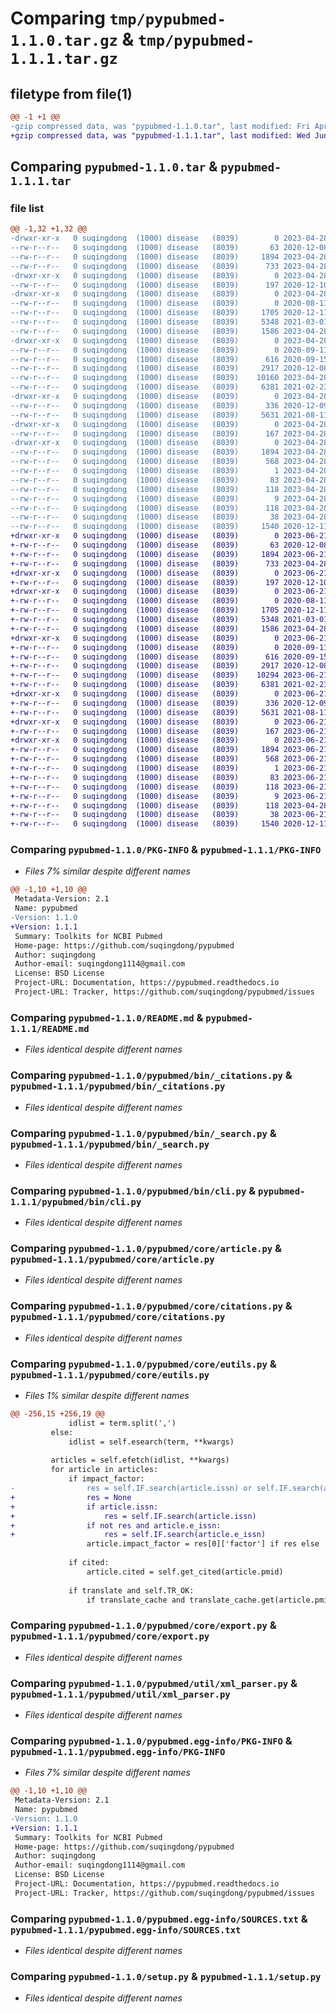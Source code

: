 # Comparing `tmp/pypubmed-1.1.0.tar.gz` & `tmp/pypubmed-1.1.1.tar.gz`

## filetype from file(1)

```diff
@@ -1 +1 @@
-gzip compressed data, was "pypubmed-1.1.0.tar", last modified: Fri Apr 28 02:41:26 2023, max compression
+gzip compressed data, was "pypubmed-1.1.1.tar", last modified: Wed Jun 21 02:41:20 2023, max compression
```

## Comparing `pypubmed-1.1.0.tar` & `pypubmed-1.1.1.tar`

### file list

```diff
@@ -1,32 +1,32 @@
-drwxr-xr-x   0 suqingdong  (1000) disease   (8039)        0 2023-04-28 02:41:26.140064 pypubmed-1.1.0/
--rw-r--r--   0 suqingdong  (1000) disease   (8039)       63 2020-12-08 08:44:31.000000 pypubmed-1.1.0/MANIFEST.in
--rw-r--r--   0 suqingdong  (1000) disease   (8039)     1894 2023-04-28 02:41:26.133464 pypubmed-1.1.0/PKG-INFO
--rw-r--r--   0 suqingdong  (1000) disease   (8039)      733 2023-04-28 02:41:07.000000 pypubmed-1.1.0/README.md
-drwxr-xr-x   0 suqingdong  (1000) disease   (8039)        0 2023-04-28 02:41:25.771367 pypubmed-1.1.0/pypubmed/
--rw-r--r--   0 suqingdong  (1000) disease   (8039)      197 2020-12-10 07:10:17.000000 pypubmed-1.1.0/pypubmed/__init__.py
-drwxr-xr-x   0 suqingdong  (1000) disease   (8039)        0 2023-04-28 02:41:25.955008 pypubmed-1.1.0/pypubmed/bin/
--rw-r--r--   0 suqingdong  (1000) disease   (8039)        0 2020-08-11 08:30:01.000000 pypubmed-1.1.0/pypubmed/bin/__init__.py
--rw-r--r--   0 suqingdong  (1000) disease   (8039)     1705 2020-12-11 02:19:16.000000 pypubmed-1.1.0/pypubmed/bin/_citations.py
--rw-r--r--   0 suqingdong  (1000) disease   (8039)     5348 2021-03-01 06:29:04.000000 pypubmed-1.1.0/pypubmed/bin/_search.py
--rw-r--r--   0 suqingdong  (1000) disease   (8039)     1586 2023-04-28 02:21:02.000000 pypubmed-1.1.0/pypubmed/bin/cli.py
-drwxr-xr-x   0 suqingdong  (1000) disease   (8039)        0 2023-04-28 02:41:26.050610 pypubmed-1.1.0/pypubmed/core/
--rw-r--r--   0 suqingdong  (1000) disease   (8039)        0 2020-09-11 05:55:10.000000 pypubmed-1.1.0/pypubmed/core/__init__.py
--rw-r--r--   0 suqingdong  (1000) disease   (8039)      616 2020-09-15 08:44:09.000000 pypubmed-1.1.0/pypubmed/core/article.py
--rw-r--r--   0 suqingdong  (1000) disease   (8039)     2917 2020-12-08 07:47:09.000000 pypubmed-1.1.0/pypubmed/core/citations.py
--rw-r--r--   0 suqingdong  (1000) disease   (8039)    10160 2023-04-28 02:27:59.000000 pypubmed-1.1.0/pypubmed/core/eutils.py
--rw-r--r--   0 suqingdong  (1000) disease   (8039)     6381 2021-02-23 03:53:38.000000 pypubmed-1.1.0/pypubmed/core/export.py
-drwxr-xr-x   0 suqingdong  (1000) disease   (8039)        0 2023-04-28 02:41:26.090122 pypubmed-1.1.0/pypubmed/util/
--rw-r--r--   0 suqingdong  (1000) disease   (8039)      336 2020-12-09 03:34:07.000000 pypubmed-1.1.0/pypubmed/util/__init__.py
--rw-r--r--   0 suqingdong  (1000) disease   (8039)     5631 2021-08-11 05:51:51.000000 pypubmed-1.1.0/pypubmed/util/xml_parser.py
-drwxr-xr-x   0 suqingdong  (1000) disease   (8039)        0 2023-04-28 02:41:26.111284 pypubmed-1.1.0/pypubmed/version/
--rw-r--r--   0 suqingdong  (1000) disease   (8039)      167 2023-04-28 02:28:48.000000 pypubmed-1.1.0/pypubmed/version/version.json
-drwxr-xr-x   0 suqingdong  (1000) disease   (8039)        0 2023-04-28 02:41:25.883358 pypubmed-1.1.0/pypubmed.egg-info/
--rw-r--r--   0 suqingdong  (1000) disease   (8039)     1894 2023-04-28 02:41:25.000000 pypubmed-1.1.0/pypubmed.egg-info/PKG-INFO
--rw-r--r--   0 suqingdong  (1000) disease   (8039)      568 2023-04-28 02:41:25.000000 pypubmed-1.1.0/pypubmed.egg-info/SOURCES.txt
--rw-r--r--   0 suqingdong  (1000) disease   (8039)        1 2023-04-28 02:41:25.000000 pypubmed-1.1.0/pypubmed.egg-info/dependency_links.txt
--rw-r--r--   0 suqingdong  (1000) disease   (8039)       83 2023-04-28 02:41:25.000000 pypubmed-1.1.0/pypubmed.egg-info/entry_points.txt
--rw-r--r--   0 suqingdong  (1000) disease   (8039)      118 2023-04-28 02:41:25.000000 pypubmed-1.1.0/pypubmed.egg-info/requires.txt
--rw-r--r--   0 suqingdong  (1000) disease   (8039)        9 2023-04-28 02:41:25.000000 pypubmed-1.1.0/pypubmed.egg-info/top_level.txt
--rw-r--r--   0 suqingdong  (1000) disease   (8039)      118 2023-04-28 02:39:17.000000 pypubmed-1.1.0/requirements.txt
--rw-r--r--   0 suqingdong  (1000) disease   (8039)       38 2023-04-28 02:41:26.144073 pypubmed-1.1.0/setup.cfg
--rw-r--r--   0 suqingdong  (1000) disease   (8039)     1540 2020-12-11 03:36:41.000000 pypubmed-1.1.0/setup.py
+drwxr-xr-x   0 suqingdong  (1000) disease   (8039)        0 2023-06-21 02:41:20.689585 pypubmed-1.1.1/
+-rw-r--r--   0 suqingdong  (1000) disease   (8039)       63 2020-12-08 08:44:31.000000 pypubmed-1.1.1/MANIFEST.in
+-rw-r--r--   0 suqingdong  (1000) disease   (8039)     1894 2023-06-21 02:41:20.682225 pypubmed-1.1.1/PKG-INFO
+-rw-r--r--   0 suqingdong  (1000) disease   (8039)      733 2023-04-28 02:41:07.000000 pypubmed-1.1.1/README.md
+drwxr-xr-x   0 suqingdong  (1000) disease   (8039)        0 2023-06-21 02:41:20.088814 pypubmed-1.1.1/pypubmed/
+-rw-r--r--   0 suqingdong  (1000) disease   (8039)      197 2020-12-10 07:10:17.000000 pypubmed-1.1.1/pypubmed/__init__.py
+drwxr-xr-x   0 suqingdong  (1000) disease   (8039)        0 2023-06-21 02:41:20.334496 pypubmed-1.1.1/pypubmed/bin/
+-rw-r--r--   0 suqingdong  (1000) disease   (8039)        0 2020-08-11 08:30:01.000000 pypubmed-1.1.1/pypubmed/bin/__init__.py
+-rw-r--r--   0 suqingdong  (1000) disease   (8039)     1705 2020-12-11 02:19:16.000000 pypubmed-1.1.1/pypubmed/bin/_citations.py
+-rw-r--r--   0 suqingdong  (1000) disease   (8039)     5348 2021-03-01 06:29:04.000000 pypubmed-1.1.1/pypubmed/bin/_search.py
+-rw-r--r--   0 suqingdong  (1000) disease   (8039)     1586 2023-04-28 02:21:02.000000 pypubmed-1.1.1/pypubmed/bin/cli.py
+drwxr-xr-x   0 suqingdong  (1000) disease   (8039)        0 2023-06-21 02:41:20.476257 pypubmed-1.1.1/pypubmed/core/
+-rw-r--r--   0 suqingdong  (1000) disease   (8039)        0 2020-09-11 05:55:10.000000 pypubmed-1.1.1/pypubmed/core/__init__.py
+-rw-r--r--   0 suqingdong  (1000) disease   (8039)      616 2020-09-15 08:44:09.000000 pypubmed-1.1.1/pypubmed/core/article.py
+-rw-r--r--   0 suqingdong  (1000) disease   (8039)     2917 2020-12-08 07:47:09.000000 pypubmed-1.1.1/pypubmed/core/citations.py
+-rw-r--r--   0 suqingdong  (1000) disease   (8039)    10294 2023-06-21 02:38:09.000000 pypubmed-1.1.1/pypubmed/core/eutils.py
+-rw-r--r--   0 suqingdong  (1000) disease   (8039)     6381 2021-02-23 03:53:38.000000 pypubmed-1.1.1/pypubmed/core/export.py
+drwxr-xr-x   0 suqingdong  (1000) disease   (8039)        0 2023-06-21 02:41:20.573383 pypubmed-1.1.1/pypubmed/util/
+-rw-r--r--   0 suqingdong  (1000) disease   (8039)      336 2020-12-09 03:34:07.000000 pypubmed-1.1.1/pypubmed/util/__init__.py
+-rw-r--r--   0 suqingdong  (1000) disease   (8039)     5631 2021-08-11 05:51:51.000000 pypubmed-1.1.1/pypubmed/util/xml_parser.py
+drwxr-xr-x   0 suqingdong  (1000) disease   (8039)        0 2023-06-21 02:41:20.659457 pypubmed-1.1.1/pypubmed/version/
+-rw-r--r--   0 suqingdong  (1000) disease   (8039)      167 2023-06-21 02:40:29.000000 pypubmed-1.1.1/pypubmed/version/version.json
+drwxr-xr-x   0 suqingdong  (1000) disease   (8039)        0 2023-06-21 02:41:20.226350 pypubmed-1.1.1/pypubmed.egg-info/
+-rw-r--r--   0 suqingdong  (1000) disease   (8039)     1894 2023-06-21 02:41:19.000000 pypubmed-1.1.1/pypubmed.egg-info/PKG-INFO
+-rw-r--r--   0 suqingdong  (1000) disease   (8039)      568 2023-06-21 02:41:19.000000 pypubmed-1.1.1/pypubmed.egg-info/SOURCES.txt
+-rw-r--r--   0 suqingdong  (1000) disease   (8039)        1 2023-06-21 02:41:19.000000 pypubmed-1.1.1/pypubmed.egg-info/dependency_links.txt
+-rw-r--r--   0 suqingdong  (1000) disease   (8039)       83 2023-06-21 02:41:19.000000 pypubmed-1.1.1/pypubmed.egg-info/entry_points.txt
+-rw-r--r--   0 suqingdong  (1000) disease   (8039)      118 2023-06-21 02:41:19.000000 pypubmed-1.1.1/pypubmed.egg-info/requires.txt
+-rw-r--r--   0 suqingdong  (1000) disease   (8039)        9 2023-06-21 02:41:19.000000 pypubmed-1.1.1/pypubmed.egg-info/top_level.txt
+-rw-r--r--   0 suqingdong  (1000) disease   (8039)      118 2023-04-28 02:39:17.000000 pypubmed-1.1.1/requirements.txt
+-rw-r--r--   0 suqingdong  (1000) disease   (8039)       38 2023-06-21 02:41:20.696507 pypubmed-1.1.1/setup.cfg
+-rw-r--r--   0 suqingdong  (1000) disease   (8039)     1540 2020-12-11 03:36:41.000000 pypubmed-1.1.1/setup.py
```

### Comparing `pypubmed-1.1.0/PKG-INFO` & `pypubmed-1.1.1/PKG-INFO`

 * *Files 7% similar despite different names*

```diff
@@ -1,10 +1,10 @@
 Metadata-Version: 2.1
 Name: pypubmed
-Version: 1.1.0
+Version: 1.1.1
 Summary: Toolkits for NCBI Pubmed
 Home-page: https://github.com/suqingdong/pypubmed
 Author: suqingdong
 Author-email: suqingdong1114@gmail.com
 License: BSD License
 Project-URL: Documentation, https://pypubmed.readthedocs.io
 Project-URL: Tracker, https://github.com/suqingdong/pypubmed/issues
```

### Comparing `pypubmed-1.1.0/README.md` & `pypubmed-1.1.1/README.md`

 * *Files identical despite different names*

### Comparing `pypubmed-1.1.0/pypubmed/bin/_citations.py` & `pypubmed-1.1.1/pypubmed/bin/_citations.py`

 * *Files identical despite different names*

### Comparing `pypubmed-1.1.0/pypubmed/bin/_search.py` & `pypubmed-1.1.1/pypubmed/bin/_search.py`

 * *Files identical despite different names*

### Comparing `pypubmed-1.1.0/pypubmed/bin/cli.py` & `pypubmed-1.1.1/pypubmed/bin/cli.py`

 * *Files identical despite different names*

### Comparing `pypubmed-1.1.0/pypubmed/core/article.py` & `pypubmed-1.1.1/pypubmed/core/article.py`

 * *Files identical despite different names*

### Comparing `pypubmed-1.1.0/pypubmed/core/citations.py` & `pypubmed-1.1.1/pypubmed/core/citations.py`

 * *Files identical despite different names*

### Comparing `pypubmed-1.1.0/pypubmed/core/eutils.py` & `pypubmed-1.1.1/pypubmed/core/eutils.py`

 * *Files 1% similar despite different names*

```diff
@@ -256,15 +256,19 @@
             idlist = term.split(',')
         else:
             idlist = self.esearch(term, **kwargs)
 
         articles = self.efetch(idlist, **kwargs)
         for article in articles:
             if impact_factor:
-                res = self.IF.search(article.issn) or self.IF.search(article.e_issn)
+                res = None
+                if article.issn:
+                    res = self.IF.search(article.issn)
+                if not res and article.e_issn:
+                    res = self.IF.search(article.e_issn)
                 article.impact_factor = res[0]['factor'] if res else '.'
 
             if cited:
                 article.cited = self.get_cited(article.pmid)
 
             if translate and self.TR_OK:
                 if translate_cache and translate_cache.get(article.pmid):
```

### Comparing `pypubmed-1.1.0/pypubmed/core/export.py` & `pypubmed-1.1.1/pypubmed/core/export.py`

 * *Files identical despite different names*

### Comparing `pypubmed-1.1.0/pypubmed/util/xml_parser.py` & `pypubmed-1.1.1/pypubmed/util/xml_parser.py`

 * *Files identical despite different names*

### Comparing `pypubmed-1.1.0/pypubmed.egg-info/PKG-INFO` & `pypubmed-1.1.1/pypubmed.egg-info/PKG-INFO`

 * *Files 7% similar despite different names*

```diff
@@ -1,10 +1,10 @@
 Metadata-Version: 2.1
 Name: pypubmed
-Version: 1.1.0
+Version: 1.1.1
 Summary: Toolkits for NCBI Pubmed
 Home-page: https://github.com/suqingdong/pypubmed
 Author: suqingdong
 Author-email: suqingdong1114@gmail.com
 License: BSD License
 Project-URL: Documentation, https://pypubmed.readthedocs.io
 Project-URL: Tracker, https://github.com/suqingdong/pypubmed/issues
```

### Comparing `pypubmed-1.1.0/pypubmed.egg-info/SOURCES.txt` & `pypubmed-1.1.1/pypubmed.egg-info/SOURCES.txt`

 * *Files identical despite different names*

### Comparing `pypubmed-1.1.0/setup.py` & `pypubmed-1.1.1/setup.py`

 * *Files identical despite different names*

